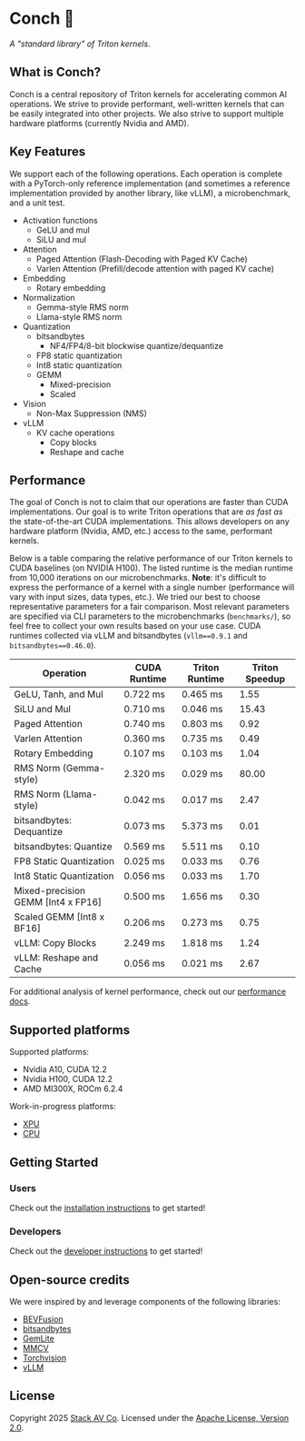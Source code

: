 # Conch :shell:

_A "standard library" of Triton kernels_.

## What is Conch?

Conch is a central repository of Triton kernels for accelerating common AI operations.
We strive to provide performant, well-written kernels that can be easily integrated into other projects.
We also strive to support multiple hardware platforms (currently Nvidia and AMD).

## Key Features

We support each of the following operations.
Each operation is complete with a PyTorch-only reference implementation (and sometimes a reference implementation provided by another library, like vLLM), a microbenchmark, and a unit test.

- Activation functions
  - GeLU and mul
  - SiLU and mul
- Attention
  - Paged Attention (Flash-Decoding with Paged KV Cache)
  - Varlen Attention (Prefill/decode attention with paged KV cache)
- Embedding
  - Rotary embedding
- Normalization
  - Gemma-style RMS norm
  - Llama-style RMS norm
- Quantization
  - bitsandbytes
    - NF4/FP4/8-bit blockwise quantize/dequantize
  - FP8 static quantization
  - Int8 static quantization
  - GEMM
    - Mixed-precision
    - Scaled
- Vision
  - Non-Max Suppression (NMS)
- vLLM
  - KV cache operations
    - Copy blocks
    - Reshape and cache

## Performance

The goal of Conch is not to claim that our operations are faster than CUDA implementations.
Our goal is to write Triton operations that are _as fast as_ the state-of-the-art CUDA implementations.
This allows developers on any hardware platform (Nvidia, AMD, etc.) access to the same, performant kernels.

Below is a table comparing the relative performance of our Triton kernels to CUDA baselines (on NVIDIA H100).
The listed runtime is the median runtime from 10,000 iterations on our microbenchmarks.
**Note**: it's difficult to express the performance of a kernel with a single number (performance will vary with input sizes, data types, etc.).
We tried our best to choose representative parameters for a fair comparison.
Most relevant parameters are specified via CLI parameters to the microbenchmarks (`benchmarks/`), so feel free to collect your own results based on your use case.
CUDA runtimes collected via vLLM and bitsandbytes (`vllm==0.9.1` and `bitsandbytes==0.46.0`).

| Operation | CUDA Runtime | Triton Runtime | Triton Speedup |
| --- | --- | --- | --- |
| GeLU, Tanh, and Mul | 0.722 ms | 0.465 ms | 1.55 |
| SiLU and Mul | 0.710 ms | 0.046 ms | 15.43 |
| Paged Attention | 0.740 ms | 0.803 ms | 0.92 |
| Varlen Attention | 0.360 ms | 0.735 ms | 0.49 |
| Rotary Embedding | 0.107 ms | 0.103 ms | 1.04 |
| RMS Norm (Gemma-style) | 2.320 ms | 0.029 ms | 80.00 |
| RMS Norm (Llama-style) | 0.042 ms | 0.017 ms | 2.47 |
| bitsandbytes: Dequantize | 0.073 ms | 5.373 ms | 0.01 |
| bitsandbytes: Quantize | 0.569 ms | 5.511 ms | 0.10 |
| FP8 Static Quantization | 0.025 ms | 0.033 ms | 0.76 |
| Int8 Static Quantization | 0.056 ms | 0.033 ms | 1.70 |
| Mixed-precision GEMM [Int4 x FP16] | 0.500 ms | 1.656 ms | 0.30 |
| Scaled GEMM [Int8 x BF16] | 0.206 ms | 0.273 ms | 0.75 |
| vLLM: Copy Blocks | 2.249 ms | 1.818 ms | 1.24 |
| vLLM: Reshape and Cache | 0.056 ms | 0.021 ms | 2.67 |

For additional analysis of kernel performance, check out our [performance docs](./docs/performance/).

## Supported platforms

Supported platforms:

- Nvidia A10, CUDA 12.2
- Nvidia H100, CUDA 12.2
- AMD MI300X, ROCm 6.2.4

Work-in-progress platforms:

- [XPU](https://github.com/intel/intel-xpu-backend-for-triton)
- [CPU](https://github.com/triton-lang/triton-cpu)

## Getting Started

### Users

Check out the [installation instructions](./docs/getting_started/installation.md) to get started!

### Developers

Check out the [developer instructions](./docs/getting_started/developer_environment.md) to get started!

## Open-source credits

We were inspired by and leverage components of the following libraries:

- [BEVFusion](https://github.com/mit-han-lab/bevfusion)
- [bitsandbytes](https://github.com/bitsandbytes-foundation/bitsandbytes)
- [GemLite](https://github.com/mobiusml/gemlite)
- [MMCV](https://github.com/open-mmlab/mmcv)
- [Torchvision](https://github.com/pytorch/vision)
- [vLLM](https://github.com/vllm-project/vllm)

## License

Copyright 2025 [Stack AV Co](https://stackav.com/).
Licensed under the [Apache License, Version 2.0](./LICENSE).
